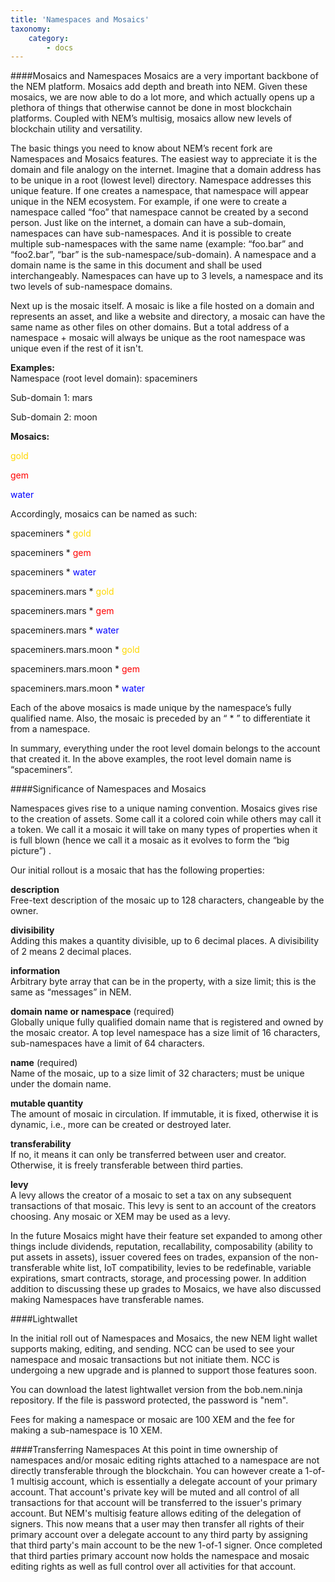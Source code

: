 ```yaml
---
title: 'Namespaces and Mosaics'
taxonomy:
    category:
        - docs
---
```


####Mosaics and Namespaces
Mosaics are a very important backbone of the NEM platform. Mosaics add depth and breath into NEM. Given these mosaics, we are now able to do a lot more, and which actually opens up a plethora of things that otherwise cannot be done in most blockchain platforms. Coupled with NEM’s multisig, mosaics allow new levels of blockchain utility and versatility.

The basic things you need to know about NEM’s recent fork are Namespaces and Mosaics features. The easiest way to appreciate it is the domain and file analogy on the internet. Imagine that a domain address has to be unique in a root (lowest level) directory. Namespace addresses this unique feature. If one creates a namespace, that namespace will appear unique in the NEM ecosystem. For example, if one were to create a namespace called “foo” that namespace cannot be created by a second person.  Just like on the internet, a domain can have a sub-domain, namespaces can have sub-namespaces.   And it is possible to create multiple sub-namespaces with the same name (example: “foo.bar” and “foo2.bar”, “bar” is the sub-namespace/sub-domain). A namespace and a domain name is the same in this document and shall be used interchangeably. Namespaces can have up to 3 levels, a namespace and its two levels of sub-namespace domains.

Next up is the mosaic itself.  A mosaic is like a file hosted on a domain and represents an asset, and like a website and directory, a mosaic can have the same name as other files on other domains.  But a total address of a namespace + mosaic will always be unique as the root namespace was unique even if the rest of it isn't.  

**Examples:**   
Namespace (root level domain): spaceminers

Sub-domain 1: mars

Sub-domain 2: moon

**Mosaics:**  

<font color=gold>gold</font>

<font color=red>gem</font>

<font color=blue>water</font>

Accordingly, mosaics can be named as such:

spaceminers * <font color=gold>gold</font>

spaceminers * <font color=red>gem</font>

spaceminers * <font color=blue>water</font>

spaceminers.mars * <font color=gold>gold</font>

spaceminers.mars * <font color=red>gem</font>

spaceminers.mars * <font color=blue>water</font>

spaceminers.mars.moon * <font color=gold>gold</font>

spaceminers.mars.moon * <font color=red>gem</font>

spaceminers.mars.moon * <font color=blue>water</font>

Each of the above mosaics is made unique by the namespace’s fully qualified name. Also, the mosaic is preceded by an “ * ” to differentiate it from a namespace.  

In summary, everything under the root level domain belongs to the account that created it. In the above examples, the root level domain name is “spaceminers”.

####Significance of Namespaces and Mosaics

Namespaces gives rise to a unique naming convention. Mosaics gives rise to the creation of assets. Some call it a colored coin while others may call it a token. We call it a mosaic it will take on many types of properties when it is full blown (hence we call it a mosaic as it evolves to form the “big picture”) .

Our initial rollout is a mosaic that has the following properties:

**description**   
Free-text description of the mosaic up to 128 characters, changeable by the owner.

**divisibility**   
Adding this makes a quantity divisible, up to 6 decimal places. A divisibility of 2 means 2 decimal places.

**information**   
Arbitrary byte array that can be in the property, with a size limit; this is the same as “messages” in NEM.

**domain name or namespace** (required)   
Globally unique fully qualified domain name that is registered and owned by the mosaic creator. A top level namespace has a size limit of 16 characters, sub-namespaces have a limit of 64 characters.

**name** (required)   
Name of the mosaic, up to a size limit of 32 characters; must be unique under the domain name.

**mutable quantity**   
The amount of mosaic in circulation. If immutable, it is fixed, otherwise it is dynamic, i.e., more can be created or destroyed later.

**transferability**   
If no, it means it can only be transferred between user and creator. Otherwise, it is freely transferable between third parties.

**levy**   
A levy allows the creator of a mosaic to set a tax on any subsequent transactions of that mosaic. This levy is sent to an account of the creators choosing. Any mosaic or XEM may be used as a levy.

In the future Mosaics might have their feature set expanded to among other things include dividends, reputation, recallability, composability (ability to put assets in assets), issuer covered fees on trades, expansion of the non-transferable white list, IoT compatibility, levies to be redefinable, variable expirations, smart contracts, storage, and processing power. In addition addition to discussing these up grades to Mosaics, we have also discussed making Namespaces have transferable names.  

####Lightwallet

In the initial roll out of Namespaces and Mosaics, the new NEM light wallet supports making, editing, and sending.  NCC can be used to see your namespace and mosaic transactions but not initiate them.  NCC is undergoing a new upgrade and is planned to support those features soon.  

You can download the latest lightwallet version from the bob.nem.ninja repository.  If the file is password protected, the password is "nem".  

Fees for making a namespace or mosaic are 100 XEM and the fee for making a sub-namespace is 10 XEM.  

####Transferring Namespaces
At this point in time ownership of namespaces and/or mosaic editing rights attached to a namespace are not directly transferable through the blockchain.  You can however create a 1-of-1 multisig account, which is essentially a delegate account of your primary account.  That account's private key will be muted and all control of all transactions for that account will be transferred to the issuer's primary account.  But NEM's multisig feature allows editing of the delegation of signers.  This now means that a user may then transfer all rights of their primary account over a delegate account to any third party by assigning that third party's main account to be the new 1-of-1 signer.  Once completed that third parties primary account now holds the namespace and mosaic editing rights as well as full control over all activities for that account.  
